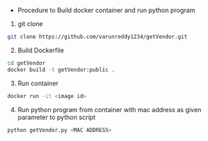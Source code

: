 - Procedure to Build docker container and run python program
1) git clone
```bash
git clone https://github.com/varunreddy1234/getVendor.git
```
2) Build Dockerfile
```bash
cd getVendor
docker build -t getVendor:public .
```

3) Run container
```bash
docker run -it <image id>
```
4) Run python program from container with mac address as given parameter to python script

```bash
python getVendor.py <MAC ADDRESS>

